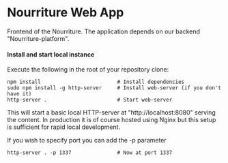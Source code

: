 Nourriture Web App
==================

Frontend of the Nourriture. The application depends on our backend "Nourriture-platform".

#### Install and start local instance
Execute the following in the root of your repository clone:

    npm install                         # Install dependencies
    sudo npm install -g http-server     # Install web-server (if you don't have it)
    http-server .                       # Start web-server

This will start a basic local HTTP-server at "http://localhost:8080" serving the content. In production it is of course hosted using Nginx but this setup is sufficient for rapid local development.

If you wish to specify port you can add the -p parameter

    http-server . -p 1337               # Now at port 1337
